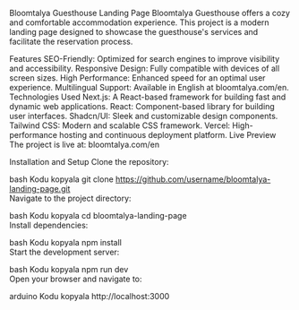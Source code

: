 Bloomtalya Guesthouse Landing Page
Bloomtalya Guesthouse offers a cozy and comfortable accommodation experience. This project is a modern landing page designed to showcase the guesthouse's services and facilitate the reservation process.

Features
SEO-Friendly: Optimized for search engines to improve visibility and accessibility.
Responsive Design: Fully compatible with devices of all screen sizes.
High Performance: Enhanced speed for an optimal user experience.
Multilingual Support: Available in English at bloomtalya.com/en.
Technologies Used
Next.js: A React-based framework for building fast and dynamic web applications.
React: Component-based library for building user interfaces.
Shadcn/UI: Sleek and customizable design components.
Tailwind CSS: Modern and scalable CSS framework.
Vercel: High-performance hosting and continuous deployment platform.
Live Preview
The project is live at: bloomtalya.com/en

Installation and Setup
Clone the repository:

bash
Kodu kopyala
git clone https://github.com/username/bloomtalya-landing-page.git  
Navigate to the project directory:

bash
Kodu kopyala
cd bloomtalya-landing-page  
Install dependencies:

bash
Kodu kopyala
npm install  
Start the development server:

bash
Kodu kopyala
npm run dev  
Open your browser and navigate to:

arduino
Kodu kopyala
http://localhost:3000  
